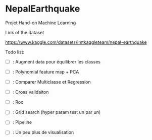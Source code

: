 # NepalEarthquake
Projet Hand-on Machine Learning

Link of the dataset

https://www.kaggle.com/datasets/imtkaggleteam/nepal-earthquake



Todo list: 
- [ ] : Augment data pour équilibrer les classes
- [ ] : Polynomial feature map + PCA
- [ ] : Comparer Multiclasse et Regression
- [ ] : Cross validaiton
- [ ] : Roc
- [ ] : Grid search (hyper param test un par un)
- [ ] : Pipeline
- [ ] : Un peu plus de visualisation

